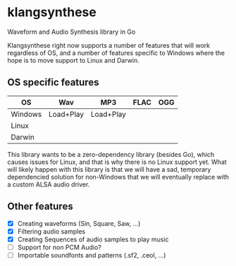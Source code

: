 # klangsynthese
Waveform and Audio Synthesis library in Go

Klangsynthese right now supports a number of features that will work regardless of OS,
and a number of features specific to Windows where the hope is to move support to Linux
and Darwin.

## OS specific features

| OS       | Wav        | MP3       | FLAC   | OGG |
| -------- | ---------- | --------- | ------ | --- |
| Windows  | Load+Play  | Load+Play |        |     |
| Linux    |            |           |        |     |
| Darwin   |            |           |        |     |

This library wants to be a zero-dependency library (besides Go), which causes issues for
Linux, and that is why there is no Linux support yet. What will likely happen with this library 
is that we will have a sad, temporary dependencied solution for non-Windows that we will
eventually replace with a custom ALSA audio driver. 

## Other features

- [x] Creating waveforms (Sin, Square, Saw, ...)
- [x] Filtering audio samples
- [x] Creating Sequences of audio samples to play music
- [ ] Support for non PCM Audio?
- [ ] Importable soundfonts and patterns (.sf2, .ceol, ...)
